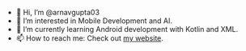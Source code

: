 - 👋 Hi, I’m @arnavgupta03
- 👀 I’m interested in Mobile Development and AI.
- 🌱 I’m currently learning Android development with Kotlin and XML.
- 📫 How to reach me: Check out [my website](https://arnavgupta.glitch.me).

<!---
arnavgupta03/arnavgupta03 is a ✨ special ✨ repository because its `README.md` (this file) appears on your GitHub profile.
You can click the Preview link to take a look at your changes.
--->
